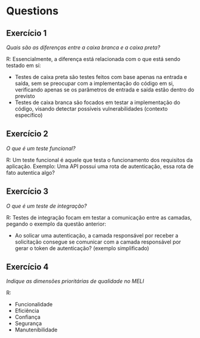 # Questions

## Exercício 1

*Quais são as diferenças entre a caixa branca e a caixa preta?*

R: Essencialmente, a diferença está relacionada com o que está sendo testado em sí:

- Testes de caixa preta são testes feitos com base apenas na entrada e saída, sem se preocupar com a implementação do código em si, verificando apenas se os parâmetros de entrada e saída estão dentro do previsto 
- Testes de caixa branca são focados em testar a implementação do código, visando detectar possíveis vulnerabilidades (contexto específico)

## Exercício 2

*O que é um teste funcional?*

R: Um teste funcional é aquele que testa o funcionamento dos requisitos da aplicação. Exemplo: Uma API possui uma rota de autenticação, essa rota de fato autentica algo?

## Exercício 3

*O que é um teste de integração?*

R: Testes de integração focam em testar a comunicação entre as camadas, pegando o exemplo da questão anterior:

- Ao solicar uma autenticação, a camada responsável por receber a solicitação consegue se comunicar com a camada responsável por gerar o token de autenticação? (exemplo simplificado)

## Exercício 4

*Indique as dimensões prioritárias de qualidade no MELI*

R:

- Funcionalidade
- Eficiência
- Confiança
- Segurança
- Manutenibilidade
